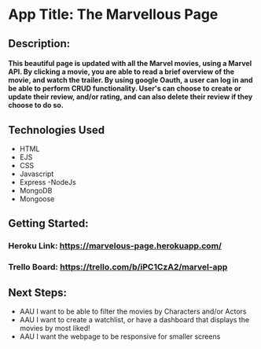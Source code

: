 # App Title: The Marvellous Page

## Description: 
#### This beautiful page is updated with all the Marvel movies, using a Marvel API. By clicking a movie, you are able to read a brief overview of the movie, and watch the trailer. By using google Oauth, a user can log in and be able to perform CRUD functionality. User's can choose to create or update their review, and/or rating, and can also delete their review if they choose to do so.




## Technologies Used
- HTML
- EJS
- CSS
- Javascript
- Express -NodeJs
- MongoDB
- Mongoose

## Getting Started:
### Heroku Link: https://marvelous-page.herokuapp.com/
### Trello Board: https://trello.com/b/iPC1CzA2/marvel-app


## Next Steps:
- AAU I want to be able to filter the movies by Characters and/or Actors
- AAU I want to create a watchlist, or have a dashboard that displays the movies by most liked!
- AAU I want the webpage to be responsive for smaller screens

